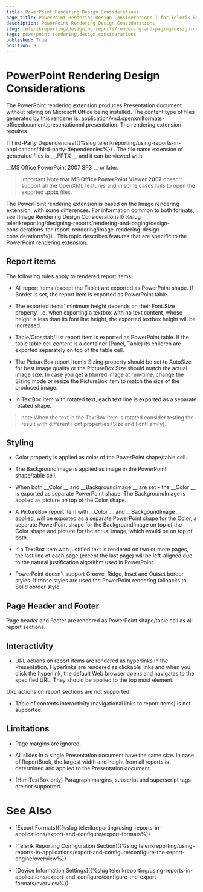 ```yaml
---
title: PowerPoint Rendering Design Considerations
page_title: PowerPoint Rendering Design Considerations | for Telerik Reporting Documentation
description: PowerPoint Rendering Design Considerations
slug: telerikreporting/designing-reports/rendering-and-paging/design-considerations-for-report-rendering/powerpoint-rendering-design-considerations
tags: powerpoint,rendering,design,considerations
published: True
position: 9
---
```


# PowerPoint Rendering Design Considerations



The PowerPoint rendering extension produces Presentation document without relying on
        Microsoft Office being installed. The content type of files generated by this renderer is:
        application/vnd.openxmlformats-officedocument.presentationml.presentation. The rendering
        extension requires
        
[Third-Party Dependencies]({%slug telerikreporting/using-reports-in-applications/third-party-dependencies%})
.
        The file name extension of generated files is 
__.PPTX
__ and it can be viewed with
        
__MS Office PowerPoint 2007 SP3
__ or later.
      


>important Note that  __MS Office PowerPoint Viewer 2007__  doesn't support all the OpenXML features and in some cases fails to open the exported  __.pptx__  files.        


The PowerPoint rendering extension is based on the Image rendering extension, with some differences. For information common to both formats, see 
[Image Rendering Design Considerations]({%slug telerikreporting/designing-reports/rendering-and-paging/design-considerations-for-report-rendering/image-rendering-design-considerations%})
.
        This topic describes features that are specific to the PowerPoint rendering extension.
      


## Report items

The following rules apply to rendered report items:


* All report items (except the Table) are exported as PowerPoint shape. If Border is set, the report item is exported
              as PowerPoint table.
            


* The exported items' minimum height depends on their Font.Size property, i.e. when exporting a textbox with no text content, whose height is less than its font line height,
              the exported textbox height will be increased.
            


* Table/Crosstab/List report item is exported as PowerPoint table. If the table table cell content is a container (Panel, Table)
              its children are exported separately on top of the table cell.
            


* The PictureBox report item's Sizing property should be set to AutoSize for best image quality or the PictureBox.Size should match the
              actual image size. In case you get a blurred image at run-time, change the Sizing mode or resize the PictureBox item to match the size of the produced image.
            


* In TextBox item with rotated text, each text line is exported as a separate rotated shape.


>note When the text in the TextBox item is rotated consider testing the result with different Font properties (Size and FontFamily).              


## Styling

* Color property is applied as color of the PowerPoint shape/table cell.


* The BackgroundImage is applied as image in the PowerPoint shape/table cell.


* When both 
__Color
__ and 
__BackgroundImage
__ are set – the 
__Color
__ is exported as separate PowerPoint shape. The BackgroundImage is applied as picture on top of the Color shape.
            


* A PictureBox report item with 
__Color
__ and 
__BackgoundImage
__ applied, will be exported as
              a separate PowerPoint shape for the Color, a separate PowerPoint shape for the BackgroundImage on top of the Color shape and picture
              for the actual image, which would be on top of both.
            


* If a TextBox item with justified text is rendered on two or more pages, the last line of each page (except the last page) will be left-aligned due to the
              natural justification algorithm used in PowerPoint.
            


* PowerPoint doesn't support Groove, Ridge, Inset and Outset border styles. If those styles are used the PowerPoint rendering fallbacks to Solid border style.
            


## Page Header and Footer

Page header and Footer are rendered as PowerPoint shape/table cell as all report sections.


## Interactivity

* URL actions on report items are rendered as hyperlinks in the Presentation. Hyperlinks are rendered as clickable
              links and when you click the hyperlink, the default Web browser opens and navigates to the specified URL. They should be
              applied to the top most element.
            
URL actions on report sections are not supported.


* Table of contents interactivity (navigational links to report items) is not supported.
            


## Limitations

* Page margins are ignored.


* All slides in a single Presentation document have the same size. In case of ReportBook, the largest width and height
              from all reports is determined and applied to the Presentation document.
            


* (HtmlTextBox only) Paragraph margins, subscript and superscript tags are not supported.


# See Also


 * [Export Formats]({%slug telerikreporting/using-reports-in-applications/export-and-configure/export-formats%})


 * [Telerik Reporting Configuration Section]({%slug telerikreporting/using-reports-in-applications/export-and-configure/configure-the-report-engine/overview%})


 * [Device Information Settings]({%slug telerikreporting/using-reports-in-applications/export-and-configure/configure-the-export-formats/overview%})

